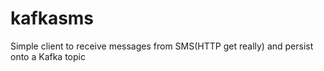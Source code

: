 # kafkasms
Simple client to receive messages from SMS(HTTP get really) and persist onto a Kafka topic
